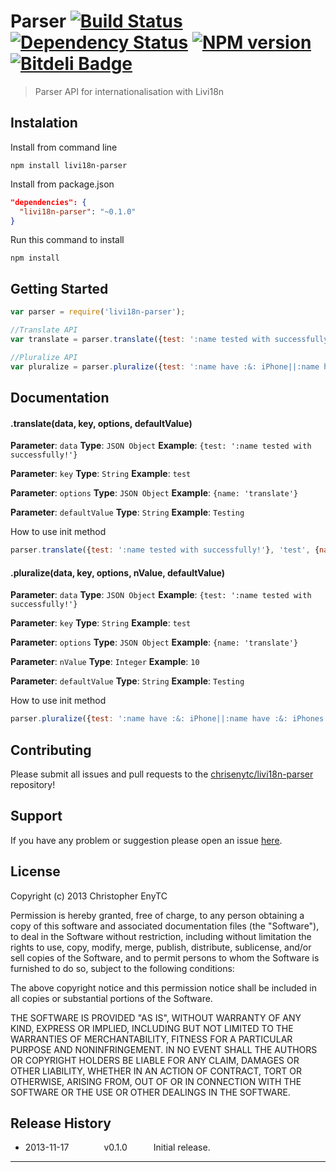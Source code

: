 # Parser [![Build Status](https://travis-ci.org/chrisenytc/livi18n-parser.png?branch=master)](https://travis-ci.org/chrisenytc/livi18n-parser) [![Dependency Status](https://gemnasium.com/chrisenytc/livi18n-parser.png)](https://gemnasium.com/chrisenytc/livi18n-parser) [![NPM version](https://badge-me.herokuapp.com/api/npm/livi18n-parser.png)](http://badges.enytc.com/for/npm/livi18n-parser) [![Bitdeli Badge](https://d2weczhvl823v0.cloudfront.net/chrisenytc/livi18n-parser/trend.png)](https://bitdeli.com/free "Bitdeli Badge")
> Parser API for internationalisation with Livi18n

## Instalation

Install from command line

`npm install livi18n-parser`

Install from package.json

```json
"dependencies": {
  "livi18n-parser": "~0.1.0"
}
```
Run this command to install

`npm install`


## Getting Started

```javascript
var parser = require('livi18n-parser');

//Translate API
var translate = parser.translate({test: ':name tested with successfully!'}, 'test', {name: 'translate'});

//Pluralize API
var pluralize = parser.pluralize({test: ':name have :&: iPhone||:name have :&: iPhones'}, 'test', {name: 'pluralize'}, 10);
```


## Documentation


#### .translate(data, key, options, defaultValue)

**Parameter**: `data`
**Type**: `JSON Object`
**Example**: `{test: ':name tested with successfully!'}`

**Parameter**: `key`
**Type**: `String`
**Example**: `test`

**Parameter**: `options`
**Type**: `JSON Object`
**Example**: `{name: 'translate'}`

**Parameter**: `defaultValue`
**Type**: `String`
**Example**: `Testing`

How to use init method

```javascript
parser.translate({test: ':name tested with successfully!'}, 'test', {name: 'translate'}); //translate tested with successfully!
```

#### .pluralize(data, key, options, nValue, defaultValue)

**Parameter**: `data`
**Type**: `JSON Object`
**Example**: `{test: ':name tested with successfully!'}`

**Parameter**: `key`
**Type**: `String`
**Example**: `test`

**Parameter**: `options`
**Type**: `JSON Object`
**Example**: `{name: 'translate'}`

**Parameter**: `nValue`
**Type**: `Integer`
**Example**: `10`

**Parameter**: `defaultValue`
**Type**: `String`
**Example**: `Testing`

How to use init method

```javascript
parser.pluralize({test: ':name have :&: iPhone||:name have :&: iPhones'}, 'test', {name: 'pluralize'}, 10); //pluralize have 10 iPhones
```

## Contributing

Please submit all issues and pull requests to the [chrisenytc/livi18n-parser](http://github.com/chrisenytc/livi18n-parser) repository!

## Support
If you have any problem or suggestion please open an issue [here](https://github.com/chrisenytc/livi18n-parser/issues).

## License
Copyright (c) 2013 Christopher EnyTC

Permission is hereby granted, free of charge, to any person
obtaining a copy of this software and associated documentation
files (the "Software"), to deal in the Software without
restriction, including without limitation the rights to use,
copy, modify, merge, publish, distribute, sublicense, and/or sell
copies of the Software, and to permit persons to whom the
Software is furnished to do so, subject to the following
conditions:

The above copyright notice and this permission notice shall be
included in all copies or substantial portions of the Software.

THE SOFTWARE IS PROVIDED "AS IS", WITHOUT WARRANTY OF ANY KIND,
EXPRESS OR IMPLIED, INCLUDING BUT NOT LIMITED TO THE WARRANTIES
OF MERCHANTABILITY, FITNESS FOR A PARTICULAR PURPOSE AND
NONINFRINGEMENT. IN NO EVENT SHALL THE AUTHORS OR COPYRIGHT
HOLDERS BE LIABLE FOR ANY CLAIM, DAMAGES OR OTHER LIABILITY,
WHETHER IN AN ACTION OF CONTRACT, TORT OR OTHERWISE, ARISING
FROM, OUT OF OR IN CONNECTION WITH THE SOFTWARE OR THE USE OR
OTHER DEALINGS IN THE SOFTWARE.

## Release History

 * 2013-11-17    v0.1.0   Initial release.

---
